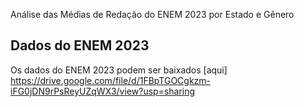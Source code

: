 Análise das Médias de Redação do ENEM 2023 por Estado e Gênero
## Dados do ENEM 2023

Os dados do ENEM 2023 podem ser baixados [aqui] https://drive.google.com/file/d/1FBpTGOCgkzm-iFG0jDN9rPsReyUZqWX3/view?usp=sharing
